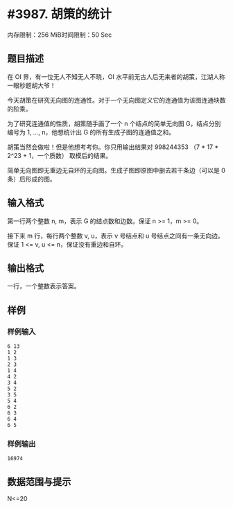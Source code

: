 # #3987. 胡策的统计

内存限制：256 MiB时间限制：50 Sec

## 题目描述

在 OI 界，有一位无人不知无人不晓，OI 水平前无古人后无来者的胡策，江湖人称一眼秒题胡大爷！

今天胡策在研究无向图的连通性。对于一个无向图定义它的连通值为该图连通块数的阶乘。

为了研究连通值的性质，胡策随手画了一个 n 个结点的简单无向图 G，结点分别编号为 1, ..., n，他想统计出 G 的所有生成子图的连通值之和。

胡策当然会做啦！但是他想考考你。你只用输出结果对 998244353 （7 * 17 * 2^23 + 1，一个质数） 取模后的结果。

简单无向图即无重边无自环的无向图。生成子图即原图中删去若干条边（可以是 0 条）后形成的图。

## 输入格式

第一行两个整数 n, m，表示 G 的结点数和边数。保证 n >= 1，m >= 0。

接下来 m 行，每行两个整数 v, u，表示 v 号结点和 u 号结点之间有一条无向边。保证 1 <= v, u <= n，保证没有重边和自环。

## 输出格式

一行，一个整数表示答案。

## 样例

### 样例输入

    
    6 13
    1 2
    1 3
    2 3
    1 4
    4 2
    3 4
    5 2
    3 5
    5 4
    6 2
    6 3
    6 4
    6 5
    

### 样例输出

    
    16974
    

## 数据范围与提示

N<=20
